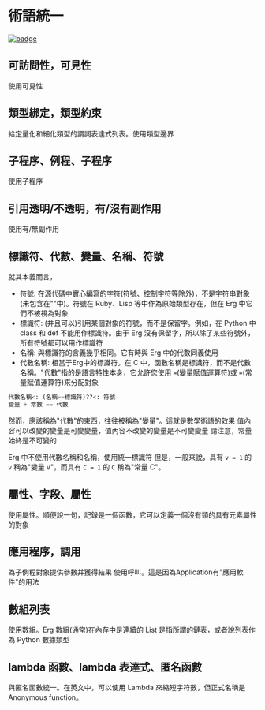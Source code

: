 # 術語統一

[![badge](https://img.shields.io/endpoint.svg?url=https%3A%2F%2Fgezf7g7pd5.execute-api.ap-northeast-1.amazonaws.com%2Fdefault%2Fsource_up_to_date%3Fowner%3Derg-lang%26repos%3Derg%26ref%3Dmain%26path%3Ddoc/EN/unify_terms.md%26commit_hash%3D06f8edc9e2c0cee34f6396fd7c64ec834ffb5352)](https://gezf7g7pd5.execute-api.ap-northeast-1.amazonaws.com/default/source_up_to_date?owner=erg-lang&repos=erg&ref=main&path=doc/EN/unify_terms.md&commit_hash=06f8edc9e2c0cee34f6396fd7c64ec834ffb5352)

## 可訪問性，可見性

使用可見性

## 類型綁定，類型約束

給定量化和細化類型的謂詞表達式列表。使用類型邊界

## 子程序、例程、子程序

使用子程序

## 引用透明/不透明，有/沒有副作用

使用有/無副作用

## 標識符、代數、變量、名稱、符號

就其本義而言，

* 符號: 在源代碼中實心編寫的字符(符號、控制字符等除外)，不是字符串對象(未包含在""中)。符號在 Ruby、Lisp 等中作為原始類型存在，但在 Erg 中它們不被視為對象
* 標識符: (并且可以)引用某個對象的符號，而不是保留字。例如，在 Python 中 class 和 def 不能用作標識符。由于 Erg 沒有保留字，所以除了某些符號外，所有符號都可以用作標識符
* 名稱: 與標識符的含義幾乎相同。它有時與 Erg 中的代數同義使用
* 代數名稱: 相當于Erg中的標識符。在 C 中，函數名稱是標識符，而不是代數名稱。"代數"指的是語言特性本身，它允許您使用 `=`(變量賦值運算符)或 `=`(常量賦值運算符)來分配對象

```python
代數名稱<: (名稱==標識符)??<: 符號
變量 + 常數 == 代數
```

然而，應該稱為"代數"的東西，往往被稱為"變量"。這就是數學術語的效果
值內容可以改變的變量是可變變量，值內容不改變的變量是不可變變量
請注意，常量始終是不可變的

Erg 中不使用代數名稱和名稱，使用統一標識符
但是，一般來說，具有 `v = 1` 的 `v` 稱為"變量 v"，而具有 `C = 1` 的 `C` 稱為"常量 C"。

## 屬性、字段、屬性

使用屬性。順便說一句，記錄是一個函數，它可以定義一個沒有類的具有元素屬性的對象

## 應用程序，調用

為子例程對象提供參數并獲得結果
使用呼叫。這是因為Application有"應用軟件"的用法

## 數組列表

使用數組。Erg 數組(通常)在內存中是連續的
List 是指所謂的鏈表，或者說列表作為 Python 數據類型

## lambda 函數、lambda 表達式、匿名函數

與匿名函數統一。在英文中，可以使用 Lambda 來縮短字符數，但正式名稱是 Anonymous function。